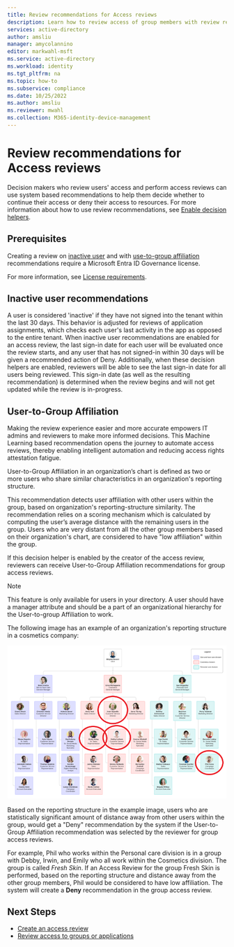 ```yaml
---
title: Review recommendations for Access reviews
description: Learn how to review access of group members with review recommendations in Microsoft Entra access reviews.
services: active-directory
author: amsliu
manager: amycolannino
editor: markwahl-msft
ms.service: active-directory
ms.workload: identity
ms.tgt_pltfrm: na
ms.topic: how-to
ms.subservice: compliance
ms.date: 10/25/2022
ms.author: amsliu
ms.reviewer: mwahl
ms.collection: M365-identity-device-management
---
```


# Review recommendations for Access reviews 

Decision makers who review users' access and perform access reviews can use system based recommendations to help them decide whether to continue their access or deny their access to resources. For more information about how to use review recommendations, see [Enable decision helpers](create-access-review.md#next-settings).

## Prerequisites
 
Creating a review on [inactive user](#inactive-user-recommendations) and with [use-to-group affiliation](#user-to-group-affiliation-preview) recommendations require a Microsoft Entra ID Governance license.
 
For more information, see [License requirements](access-reviews-overview.md#license-requirements).

## Inactive user recommendations
A user is considered 'inactive' if they have not signed into the tenant within the last 30 days. This behavior is adjusted for reviews of application assignments, which checks each user's last activity in the app as opposed to the entire tenant. When inactive user recommendations are enabled for an access review, the last sign-in date for each user will be evaluated once the review starts, and any user that has not signed-in within 30 days will be given a recommended action of Deny. Additionally, when these decision helpers are enabled, reviewers will be able to see the last sign-in date for all users being reviewed. This sign-in date (as well as the resulting recommendation) is determined when the review begins and will not get updated while the review is in-progress.

## User-to-Group Affiliation
Making the review experience easier and more accurate empowers IT admins and reviewers to make more informed decisions. This Machine Learning based recommendation opens the journey to automate access reviews, thereby enabling intelligent automation and reducing access rights attestation fatigue.

User-to-Group Affiliation in an organization’s chart is defined as two or more users who share similar characteristics in an organization's reporting structure.

This recommendation detects user affiliation with other users within the group, based on organization's reporting-structure similarity. The recommendation relies on a scoring mechanism which is calculated by computing the user’s average distance with the remaining users in the group. Users who are very distant from all the other group members based on their organization's chart, are considered to have "low affiliation" within the group.

If this decision helper is enabled by the creator of the access review, reviewers can receive User-to-Group Affiliation recommendations for group access reviews.

> [!NOTE]
> This feature is only available for users in your directory. A user should have a manager attribute and should be a part of an organizational hierarchy for the User-to-group Affiliation to work.

The following image has an example of an organization's reporting structure in a cosmetics company: 

![Screenshot that shows a fictitious hierarchial organization chart for a cosmetics company.](./media/review-recommendations-group-access-reviews/org-chart-example.png)

Based on the reporting structure in the example image, users who are statistically significant amount of distance away from other users within the group, would get a "Deny" recommendation by the system if  the User-to-Group Affiliation recommendation was selected by the reviewer for group access reviews. 

For example, Phil who works within the Personal care division is in a group with Debby, Irwin, and Emily who all work within the Cosmetics division. The group is called *Fresh Skin*. If an Access Review for the group Fresh Skin is performed, based on the reporting structure and distance away from the other group members, Phil would be considered to have low affiliation. The system will create a **Deny** recommendation in the group access review.

## Next Steps
- [Create an access review](create-access-review.md)
- [Review access to groups or applications](perform-access-review.md)